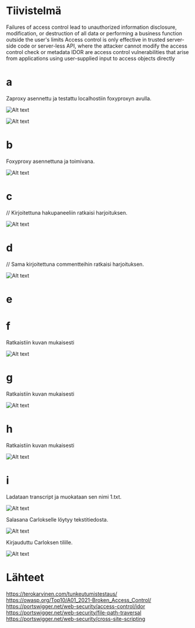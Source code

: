 # Tiivistelmä
Failures of access control lead to unauthorized information disclosure, modification, or destruction of all data or performing a business function outside the user's limits
Access control is only effective in trusted server-side code or server-less API, where the attacker cannot modify the access control check or metadata
IDOR are access control vulnerabilities that arise from applications using user-supplied input to access objects directly
# a
Zaproxy asennettu ja testattu localhostiin foxyproxyn avulla.

![Alt text](https://github.com/OskariSalovaara/Tunkeutumistestaus-OskariSalovaara/blob/main/images/h3a.png)

![Alt text](https://github.com/OskariSalovaara/Tunkeutumistestaus-OskariSalovaara/blob/main/images/h3aa.png)
# b
Foxyproxy asennettuna ja toimivana.

![Alt text](https://github.com/OskariSalovaara/Tunkeutumistestaus-OskariSalovaara/blob/main/images/h3b.png)
# c
//<script>alert(1)</script> Kirjoitettuna hakupaneeliin ratkaisi harjoituksen.

![Alt text](https://github.com/OskariSalovaara/Tunkeutumistestaus-OskariSalovaara/blob/main/images/h3c.png)
# d
//<script>alert(1)</script> Sama kirjoitettuna commentteihin ratkaisi harjoituksen.

![Alt text](https://github.com/OskariSalovaara/Tunkeutumistestaus-OskariSalovaara/blob/main/images/h3d.png)
# e
# f
Ratkaistiin  kuvan mukaisesti

![Alt text](https://github.com/OskariSalovaara/Tunkeutumistestaus-OskariSalovaara/blob/main/images/h3f.png)
# g
Ratkaistiin  kuvan mukaisesti

![Alt text](https://github.com/OskariSalovaara/Tunkeutumistestaus-OskariSalovaara/blob/main/images/h3g.png)
# h
Ratkaistiin  kuvan mukaisesti

![Alt text](https://github.com/OskariSalovaara/Tunkeutumistestaus-OskariSalovaara/blob/main/images/h3h.png)
# i
Ladataan transcript ja muokataan sen nimi 1.txt.

![Alt text](https://github.com/OskariSalovaara/Tunkeutumistestaus-OskariSalovaara/blob/main/images/h3i.png)

Salasana Carlokselle löytyy tekstitiedosta.

![Alt text](https://github.com/OskariSalovaara/Tunkeutumistestaus-OskariSalovaara/blob/main/images/h3ii.png)

Kirjauduttu Carloksen tilille.

![Alt text](https://github.com/OskariSalovaara/Tunkeutumistestaus-OskariSalovaara/blob/main/images/h3iii.png)
# Lähteet
https://terokarvinen.com/tunkeutumistestaus/
https://owasp.org/Top10/A01_2021-Broken_Access_Control/
https://portswigger.net/web-security/access-control/idor
https://portswigger.net/web-security/file-path-traversal
https://portswigger.net/web-security/cross-site-scripting
